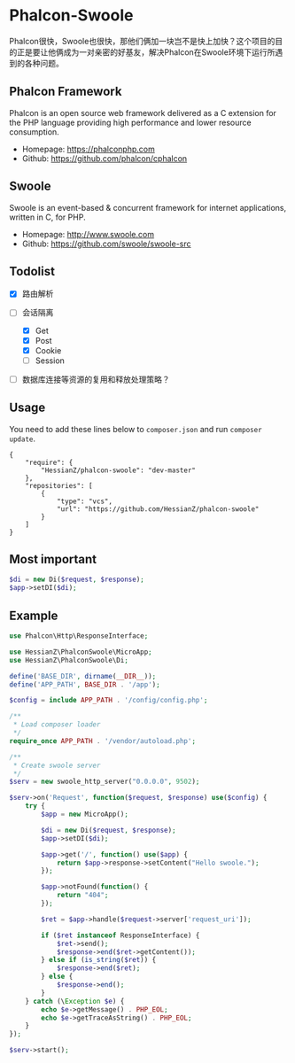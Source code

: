 # Phalcon-Swoole
Phalcon很快，Swoole也很快，那他们俩加一块岂不是快上加快？这个项目的目的正是要让他俩成为一对亲密的好基友，解决Phalcon在Swoole环境下运行所遇到的各种问题。

## Phalcon Framework
Phalcon is an open source web framework delivered as a C extension for the PHP language providing high performance and lower resource consumption.

* Homepage: https://phalconphp.com
* Github: https://github.com/phalcon/cphalcon


## Swoole
Swoole is an event-based & concurrent framework for internet applications, written in C, for PHP.

* Homepage: http://www.swoole.com
* Github: https://github.com/swoole/swoole-src


## Todolist
- [x] 路由解析
- [ ] 会话隔离
    - [x] Get
    - [x] Post
    - [x] Cookie
    - [ ] Session
- [ ] 数据库连接等资源的复用和释放处理策略？


## Usage
You need to add these lines below to `composer.json` and run `composer update`.
```
{
    "require": {
        "HessianZ/phalcon-swoole": "dev-master"
    },
    "repositories": [
        {
            "type": "vcs",
            "url": "https://github.com/HessianZ/phalcon-swoole"
        }
    ]
}
```

## Most important

```php
$di = new Di($request, $response);
$app->setDI($di);

```

## Example
```php
use Phalcon\Http\ResponseInterface;

use HessianZ\PhalconSwoole\MicroApp;
use HessianZ\PhalconSwoole\Di;

define('BASE_DIR', dirname(__DIR__));
define('APP_PATH', BASE_DIR . '/app');

$config = include APP_PATH . '/config/config.php';

/**
 * Load composer loader
 */
require_once APP_PATH . '/vendor/autoload.php';

/**
 * Create swoole server
 */
$serv = new swoole_http_server("0.0.0.0", 9502);

$serv->on('Request', function($request, $response) use($config) {
    try {
        $app = new MicroApp();

        $di = new Di($request, $response);
        $app->setDI($di);

        $app->get('/', function() use($app) {
            return $app->response->setContent("Hello swoole.");
        });

        $app->notFound(function() {
            return "404";
        });

        $ret = $app->handle($request->server['request_uri']);

        if ($ret instanceof ResponseInterface) {
            $ret->send();
            $response->end($ret->getContent());
        } else if (is_string($ret)) {
            $response->end($ret);
        } else {
            $response->end();
        }
    } catch (\Exception $e) {
        echo $e->getMessage() . PHP_EOL;
        echo $e->getTraceAsString() . PHP_EOL;
    }
});

$serv->start();

```
